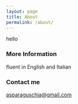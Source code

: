 ```yaml
---
layout: page
title: About
permalink: /about/
---
```


hello

### More Information

fluent in English and Italian

### Contact me

[asparaguschia@gmail.com](mailto:asparaguschia@gmail.com)
